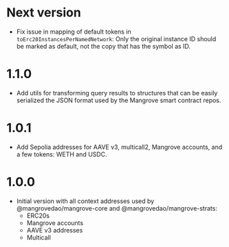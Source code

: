 # Next version

- Fix issue in mapping of default tokens in `toErc20InstancesPerNamedNetwork`: Only the original instance ID should be marked as default, not the copy that has the symbol as ID.

# 1.1.0

- Add utils for transforming query results to structures that can be easily serialized the JSON format used by the Mangrove smart contract repos.

# 1.0.1

- Add Sepolia addresses for AAVE v3, multicall2, Mangrove accounts, and a few tokens: WETH and USDC.

# 1.0.0

- Initial version with all context addresses used by @mangrovedao/mangrove-core and @mangrovedao/mangrove-strats:
  - ERC20s
  - Mangrove accounts
  - AAVE v3 addresses
  - Multicall
